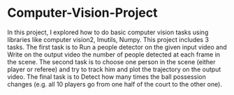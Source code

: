 # Computer-Vision-Project

In this project, I explored how to do basic computer vision tasks using libraries like computer vision2, Imutils, Numpy. This project includes 3 tasks. The first task is to Run a people detector on the given input video and Write on the output video the number of people detected at each frame in the scene. The second task is to choose one person in the scene (either player or referee) and try to track him and plot the trajectory on the output video. The final task is to Detect how many times the ball possession changes (e.g. all 10 players go from one half of the court to the other one).
